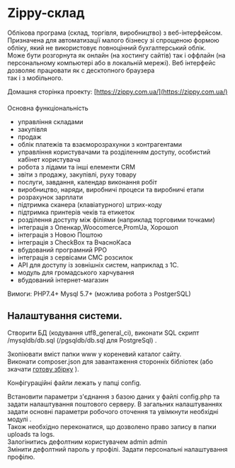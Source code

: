 Zippy-склад
========
Облікова  програма (склад, торгівля, виробництво) з веб-інтерфейсом.  
Призначена для автоматизації малого бізнесу зі спрощеною формою обліку, який не використовує 
повноцінний бухгалтерський облік.   
Може бути  розгорнута  як  онлайн (на  хостингу сайтів)   так  і
оффлайн (на персональному компьютері або в локальній мережі). 
Веб інтерфейс дозволяє працювати як  с десктопного  браузера  
так і з мобільного.  
   
Домашня сторінка проекту:  [https://zippy.com.ua/](https://zippy.com.ua/)    
 
####
Основна функціональність
 
* управління складами
* закупівля
* продаж
* облік платежів та взаєморозрахунки з контрагентами
* управління користувачами та розділенням доступу, особистий кабінет користувача
* робота з лідами та інші елементи CRM
* звіти з продажу, закупівлі, руху товару
* послуги, завдання, календар виконання робіт
* виробництво, наряди, виробничі процеси та  виробничі етапи
* розрахунок зарплати
* підтримка сканера (клавіатурного) штрих-коду  
* підтримка принтерів чеків та етикеток 
* розділення доступу між філіями (наприклад торговими точками)
* інтеграція з Опенкар,Woocomerce,PromUa, Хорошоп
* інтеграція з Новою Поштою  
* інтеграція з CheckBox та  ВчасноКаса 
* вбудований програмний РРО  
* інтеграція з сервісами СМС розсилок
* API для доступу із зовнішніх систем, наприклад з 1С.
* модуль для громадського харчування
* вбудований інтернет-магазин



Вимоги: PHP7.4+    Mysql 5.7+   (можлива  робота  з  PostgerSQL)


Налаштування  системи.
--------------------

  Створити БД (кодування utf8_general_ci), виконати SQL скрипт /mysqldb/db.sql (/pgsqldb/db.sql для PostgreSql)  .
  
  Зкопіювати вміст папки www у кореневий каталог сайту.  
  Виконати composer.json для завантаження сторонніх бібліотек (або зкачати [готову збірку](https://zippy.com.ua/download/fullzstore.zip) ).
  
  Конфігураційні файли лежать у папці config.

  Встановити параметри з'єднання з базою даних у файлі config.php та задати налаштування поштового серверу.
  В загальних налаштуваннях задати  основнi параметри робочого оточення та увімкнути необхідні модулі .  
  Також необхідно переконатися, що дозволено право запису в папки uploads та logs.  
  Залогінитись дефолтним користувачем admin admin  
  Змінити дефолтний пароль у профілі. Задати персональнi налаштування профiлю.  
